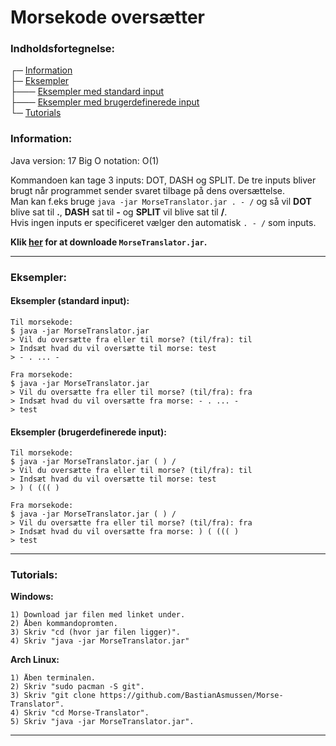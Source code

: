 # Morsekode oversætter

### Indholdsfortegnelse:
┌─ [Information](#information)  
├─ [Eksempler](#eksempler)  
├─── [Eksempler med standard input](#eksempler-standard-input)  
├─── [Eksempler med brugerdefinerede input](#eksempler-brugerdefinerede-input)  
└─ [Tutorials](#tutorials)  

### Information:
Java version: 17
Big O notation: O(1)

Kommandoen kan tage 3 inputs: DOT, DASH og SPLIT. De tre inputs bliver brugt når programmet sender svaret tilbage på dens oversættelse.  
Man kan f.eks bruge `java -jar MorseTranslator.jar . - /` og så vil **DOT** blive sat til **.**, **DASH** sat til **-** og **SPLIT** vil blive sat til **/**.  
Hvis ingen inputs er specificeret vælger den automatisk `. - /` som inputs.  

<b>Klik <a href="https://github.com/BastianAsmussen/Morse-Translator/blob/bdd637b23670c05b4e74249d1a8f20569c769f24/out/artifacts/Morse_Translator_jar/Morse%20Translator.jar?raw=true" >her</a> for at downloade `MorseTranslator.jar`.</b>

<hr>  

### Eksempler:

#### Eksempler (standard input):  
```
Til morsekode:
$ java -jar MorseTranslator.jar
> Vil du oversætte fra eller til morse? (til/fra): til
> Indsæt hvad du vil oversætte til morse: test
> - . ... -

Fra morsekode:
$ java -jar MorseTranslator.jar
> Vil du oversætte fra eller til morse? (til/fra): fra
> Indsæt hvad du vil oversætte fra morse: - . ... -
> test
```

#### Eksempler (brugerdefinerede input):  
```
Til morsekode:
$ java -jar MorseTranslator.jar ( ) /
> Vil du oversætte fra eller til morse? (til/fra): til
> Indsæt hvad du vil oversætte til morse: test
> ) ( ((( )

Fra morsekode:
$ java -jar MorseTranslator.jar ( ) /
> Vil du oversætte fra eller til morse? (til/fra): fra
> Indsæt hvad du vil oversætte fra morse: ) ( ((( )
> test
```  
<hr>  

### Tutorials:
**Windows:**  
```
1) Download jar filen med linket under.
2) Åben kommandopromten.
3) Skriv "cd (hvor jar filen ligger)".
4) Skriv "java -jar MorseTranslator.jar"
```  

**Arch Linux:**  
```
1) Åben terminalen.
2) Skriv "sudo pacman -S git".
3) Skriv "git clone https://github.com/BastianAsmussen/Morse-Translator".
4) Skriv "cd Morse-Translator".
5) Skriv "java -jar MorseTranslator.jar".
```
<hr>  
